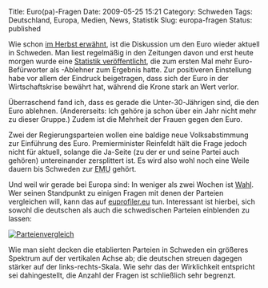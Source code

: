 Title: Euro(pa)-Fragen
Date: 2009-05-25 15:21
Category: Schweden
Tags: Deutschland, Europa, Medien, News, Statistik
Slug: europa-fragen
Status: published

Wie schon [im Herbst
erwähnt](http://www.fiket.de/2008/10/21/euro-diskussion-wieder-aufgefrischt/),
ist die Diskussion um den Euro wieder aktuell in Schweden. Man liest
regelmäßig in den Zeitungen davon und erst heute morgen wurde eine
[Statistik
veröffentlicht](http://www.svd.se/naringsliv/nyheter/artikel_2944733.svd),
die zum ersten Mal mehr Euro-Befürworter als -Ablehner zum Ergebnis
hatte. Zur positiveren Einstellung habe vor allem der Eindruck
beigetragen, dass sich der Euro in der Wirtschaftskrise bewährt hat,
während die Krone stark an Wert verlor.

Überraschend fand ich, dass es gerade die Unter-30-Jährigen sind, die
den Euro ablehnen. (Andererseits: Ich gehöre ja schon über ein Jahr
nicht mehr zu dieser Gruppe.) Zudem ist die Mehrheit der Frauen gegen
den Euro.

Zwei der Regierungsparteien wollen eine baldige neue Volksabstimmung zur
Einführung des Euro. Premierminister Reinfeldt hält die Frage jedoch
nicht für aktuell, solange die Ja-Seite (zu der er und seine Partei auch
gehören) untereinander zersplittert ist. Es wird also wohl noch eine
Weile dauern bis Schweden zur
<abbr title="EMU = European Monetary Union, Währungsunion">EMU</abbr>
gehört.

Und weil wir gerade bei Europa sind: In weniger als zwei Wochen ist
[Wahl](http://www.fiket.de/2009/05/09/schweden-und-die-eu-wahl/). Wer
seinen Standpunkt zu einigen Fragen mit denen der Parteien vergleichen
will, kann das auf [euprofiler.eu](http://euprofiler.eu/) tun.
Interessant ist hierbei, sich sowohl die deutschen als auch die
schwedischen Parteien einblenden zu lassen:

[![Parteienvergleich](/pic/eupartier_s.png "Parteienvergleich")](/pic/eupartier_l.png)

Wie man sieht decken die etablierten Parteien in Schweden ein größeres
Spektrum auf der vertikalen Achse ab; die deutschen streuen dagegen
stärker auf der links-rechts-Skala. Wie sehr das der Wirklichkeit
entspricht sei dahingestellt, die Anzahl der Fragen ist schließlich sehr
begrenzt.

